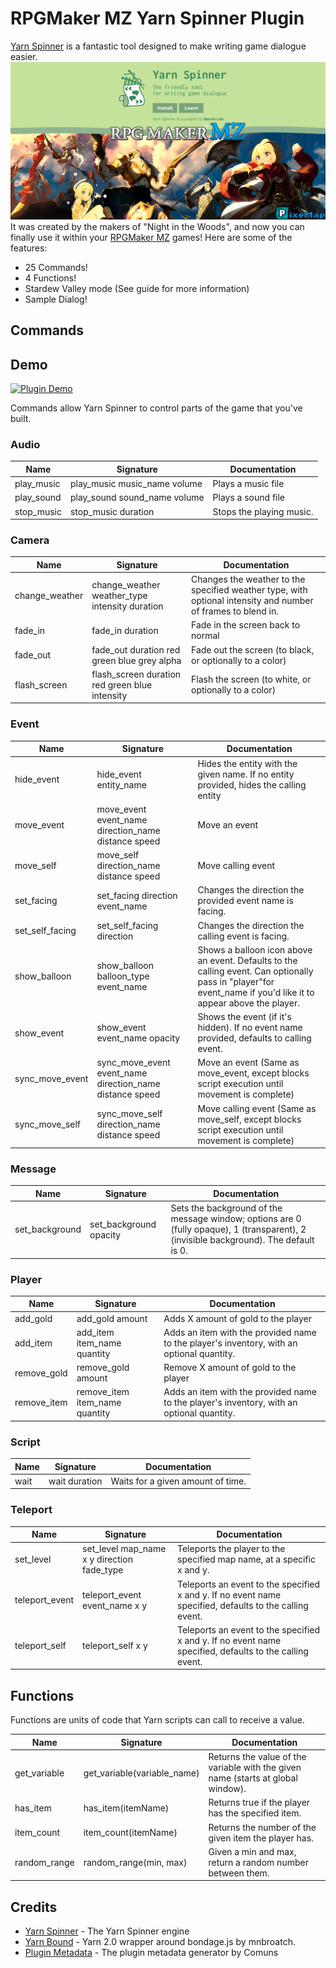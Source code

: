 # RPGMaker MZ Yarn Spinner Plugin

[Yarn Spinner](https://yarnspinner.dev/) is a fantastic tool designed to make writing game dialogue easier.
![banner](plugin-yarn-spinner.png)It was created by the makers of "Night in the Woods", and now you can finally use it within your [RPGMaker MZ](https://www.rpgmakerweb.com/products/rpg-maker-mz) games! 
Here are some of the features:

* 25 Commands!
* 4 Functions!
* Stardew Valley mode (See guide for more information)
* Sample Dialog!

## Commands

## Demo
[![Plugin Demo](https://img.youtube.com/vi/xRlhuiQvHjE/0.jpg)](https://www.youtube.com/watch?v=xRlhuiQvHjE)

Commands allow Yarn Spinner to control parts of the game that you've built.

### Audio

| Name       | Signature                    | Documentation            |
| ---------- | ---------------------------- | ------------------------ |
| play_music | play_music music_name volume | Plays a music file       |
| play_sound | play_sound sound_name volume | Plays a sound file       |
| stop_music | stop_music duration          | Stops the playing music. |

### Camera

| Name           | Signature                                      | Documentation                                                                                                |
| -------------- | ---------------------------------------------- | ------------------------------------------------------------------------------------------------------------ |
| change_weather | change_weather weather_type intensity duration | Changes the weather to the specified weather type, with optional intensity and number of frames to blend in. |
| fade_in        | fade_in duration                               | Fade in the screen back to normal                                                                            |
| fade_out       | fade_out duration red green blue grey alpha    | Fade out the screen (to black, or optionally to a color)                                                     |
| flash_screen   | flash_screen duration red green blue intensity | Flash the screen (to white, or optionally to a color)                                                        |

### Event

| Name            | Signature                                                | Documentation                                                                                                                                                    |
| --------------- | -------------------------------------------------------- | ---------------------------------------------------------------------------------------------------------------------------------------------------------------- |
| hide_event      | hide_event entity_name                                   | Hides the entity with the given name.  If no entity provided, hides the calling entity                                                                           |
| move_event      | move_event event_name direction_name distance speed      | Move an event                                                                                                                                                    |
| move_self       | move_self direction_name distance speed                  | Move calling event                                                                                                                                               |
| set_facing      | set_facing direction event_name                          | Changes the direction the provided event name is facing.                                                                                                         |
| set_self_facing | set_self_facing direction                                | Changes the direction the calling event is facing.                                                                                                               |
| show_balloon    | show_balloon balloon_type event_name                     | Shows a balloon icon above an event.  Defaults to the calling event.  Can optionally pass in "player"for event_name if you'd like it to appear above the player. |
| show_event      | show_event event_name opacity                            | Shows the event (if it's hidden).  If no event name provided, defaults to calling event.                                                                         |
| sync_move_event | sync_move_event event_name direction_name distance speed | Move an event (Same as move_event, except blocks script execution until movement is complete)                                                                    |
| sync_move_self  | sync_move_self direction_name distance speed             | Move calling event (Same as move_self, except blocks script execution until movement is complete)                                                                |

### Message

| Name           | Signature              | Documentation                                                                                                                         |
| -------------- | ---------------------- | ------------------------------------------------------------------------------------------------------------------------------------- |
| set_background | set_background opacity | Sets the background of the message window; options are 0 (fully opaque), 1 (transparent), 2 (invisible background). The default is 0. |

### Player

| Name        | Signature                      | Documentation                                                                             |
| ----------- | ------------------------------ | ----------------------------------------------------------------------------------------- |
| add_gold    | add_gold amount                | Adds X amount of gold to the player                                                       |
| add_item    | add_item item_name quantity    | Adds an item with the provided name to the player's inventory, with an optional quantity. |
| remove_gold | remove_gold amount             | Remove X amount of gold to the player                                                     |
| remove_item | remove_item item_name quantity | Adds an item with the provided name to the player's inventory, with an optional quantity. |

### Script

| Name  | Signature     | Documentation                     |
| ----- | ------------- | --------------------------------- |
| wait  | wait duration | Waits for a given amount of time. |

### Teleport

| Name           | Signature                                  | Documentation                                                                                            |
| -------------- | ------------------------------------------ | -------------------------------------------------------------------------------------------------------- |
| set_level      | set_level map_name x y direction fade_type | Teleports the player to the specified map name, at a specific x and y.                                   |
| teleport_event | teleport_event event_name x y              | Teleports an event to the specified x and y.  If no event name specified, defaults to the calling event. |
| teleport_self  | teleport_self x y                          | Teleports an event to the specified x and y.  If no event name specified, defaults to the calling event. |

## Functions
Functions are units of code that Yarn scripts can call to receive a value.

| Name         | Signature                   | Documentation                                                                    |
| ------------ | --------------------------- | -------------------------------------------------------------------------------- |
| get_variable | get_variable(variable_name) | Returns the value of the variable with the given name (starts at global window). |
| has_item     | has_item(itemName)          | Returns true if the player has the specified item.                               |
| item_count   | item_count(itemName)        | Returns the number of the given item the player has.                             |
| random_range | random_range(min, max)      | Given a min and max, return a random number between them.                        |


## Credits

* [Yarn Spinner](https://yarnspinner.dev/) - The Yarn Spinner engine
* [Yarn Bound](https://github.com/mnbroatch/yarn-bound) - Yarn 2.0 wrapper around bondage.js by mnbroatch.
* [Plugin Metadata](https://github.com/comuns-rpgmaker/plugin-metadata) - The plugin metadata generator by Comuns

